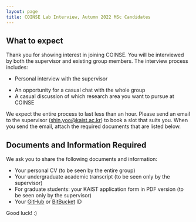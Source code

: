 ```yaml
---
layout: page
title: COINSE Lab Interview, Autumn 2022 MSc Candidates
---
```


## What to expect

Thank you for showing interest in joining COINSE. You will be interviewed by both the supervisor and existing group members. The interview process includes:

-   Personal interview with the supervisor
<!-- - A short presentation attended by both the supervisor and the group members -->
-   An opportunity for a casual chat with the whole group
-   A casual discussion of which research area you want to pursue at COINSE

We expect the entire process to last less than an hour. Please send an email to the supervisor ([shin.yoo@kaist.ac.kr](mailto:shin.yoo@kaist.ac.kr)) to book a slot that suits you. When you send the email, attach the required documents that are listed below.

<!-- ## Presentation

You need to prepare two short talks: one about a paper you choose, another about what you want to do if you join COINSE. Please see below for more details.

### Paper Presentation

You are to choose one of the following papers and prepare a short presentation (maximum 10 minutes - **keep the time**). Slides should be in English (your talk can be in either Korean or English). Your presentation should summarise the technical contents of the paper. Expect some questions from the entire group.

- **Heterogeneous Defect Prediction**, Jaechang Nam and Sunghun Kim ([link](https://dl.acm.org/doi/pdf/10.1145/2786805.2786814))
- **Killing Stubborn Mutants with Symbolic Execution**, Thierry Titcheu Chekam, Mike Papadakis, Maxime Cordy, Yves Le Traon ([pdf](https://orbilu.uni.lu/bitstream/10993/44339/1/main%20%283%29.pdf))
- **Boosting Coverage-Based Fault Localization via Graph-Based Representation Learning**, Yiling Lou, Qihao Zhu, Jinhao Dong, Xia Li, Zeyu Sun, Dan Hao, Lu Zhang, and Lingming Zhang ([link](https://dl.acm.org/doi/10.1145/3468264.3468580))
- **Dynamoth: Dynamic Code Synthesis for Automatic Program Repair**, Thomas Durieux, Martin Monperrus ([link](https://hal.archives-ouvertes.fr/hal-01279233/document))
- **Probabilistic Delta debugging,** Wang, Guancheng, et al. ESEC/FSE'21. ([pdf](https://dl.acm.org/doi/pdf/10.1145/3468264.3468625))
- **Can automated program repair refine fault localization? a unified debugging approach**, Yiling Lou, Ali Ghanbari, Xia Li, Lingming Zhang, Haotian Zhang, Dan Hao ([link](https://dl.acm.org/doi/10.1145/3395363.3397351))
- **Retrieval-Augmented Generation for Code Summarization via Hybrid GNN**, Shangqing Liu, Yu Chen, Xiaofei Xie, Jing Kai Siow, Yang Liu ([link](https://arxiv.org/abs/2006.05405))
- **Misbehaviour prediction for autonomous driving systems**, Andrea Stocco, Michael Weiss, Marco Calzana, and Paolo Tonella ([link](https://dl.acm.org/doi/abs/10.1145/3377811.3380353))

### Research Plan

Briefly outline what you want to do when you join the group (maximum 5 minutes).
 -->

## Documents and Information Required

We ask you to share the following documents and information:

-   Your personal CV (to be seen by the entire group)
-   Your undergraduate academic transcript (to be seen only by the supervisor)
-   For graduate students: your KAIST application form in PDF version (to be seen only by the supervisor)
-   Your [GitHub](https://github.com) or [BitBucket](https://bitbucket.org) ID

Good luck! :)
